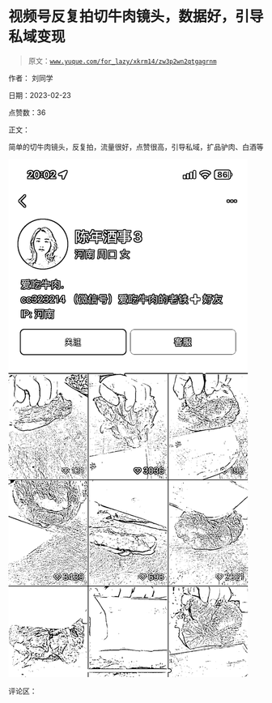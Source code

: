 # 视频号反复拍切牛肉镜头，数据好，引导私域变现

> 原文：[`www.yuque.com/for_lazy/xkrm14/zw3p2wn2qtgagrnm`](https://www.yuque.com/for_lazy/xkrm14/zw3p2wn2qtgagrnm)

作者： 刘同学

日期：2023-02-23

点赞数：36

正文：

简单的切牛肉镜头，反复拍，流量很好，点赞很高，引导私域，扩品驴肉、白酒等

![](img/daf124b03a6b3ff865210a8cce6f9165.png)

评论区：

